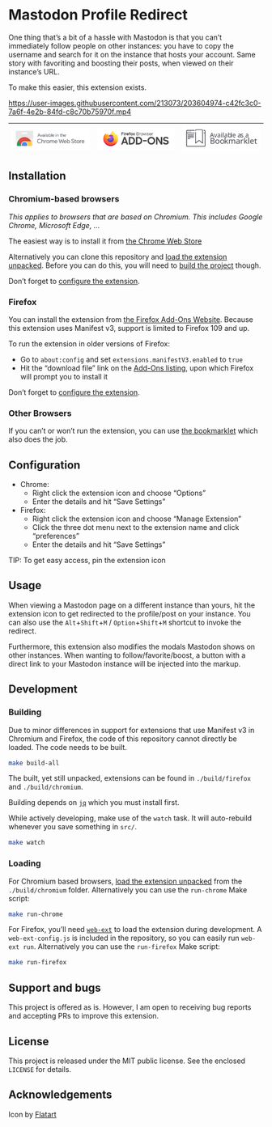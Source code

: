 # Mastodon Profile Redirect

One thing that’s a bit of a hassle with Mastodon is that you can’t immediately follow people on other instances: you have to copy the username and search for it on the instance that hosts your account. Same story with favoriting and boosting their posts, when viewed on their instance’s URL.

To make this easier, this extension exists.

https://user-images.githubusercontent.com/213073/203604974-c42fc3c0-7a6f-4e2b-84fd-c8c70b75970f.mp4

| [![Available on the Chrome Web Store](./assets/chrome-webstore.svg)](https://chrome.google.com/webstore/detail/mastodon-view-profile-on-my-mastodon-instance/limifnkopacddgpihodacjeckfkpbfoe) | [![Available on the Firefox Add-ons Website](./assets/firefox-addons.svg)](https://addons.mozilla.org/en-US/firefox/addon/mastodon-profile-redirect/) | [![Available as a Bookmarklet](./assets/bookmarklet.svg)](#other-browsers) |
|-|-|-|

## Installation

### Chromium-based browsers

_This applies to browsers that are based on Chromium. This includes Google Chrome, Microsoft Edge, …_

The easiest way is to install it from [the Chrome Web Store](https://chrome.google.com/webstore/detail/mastodon-view-profile-on-my-mastodon-instance/limifnkopacddgpihodacjeckfkpbfoe)

Alternatively you can clone this repository and [load the extension unpacked](https://developer.chrome.com/docs/extensions/mv3/getstarted/development-basics/#load-unpacked). Before you can do this, you will need to [build the project](#development) though.

Don’t forget to [configure the extension](#configuration).

### Firefox

You can install the extension from [the Firefox Add-Ons Website](https://addons.mozilla.org/en-US/firefox/addon/mastodon-profile-redirect/). Because this extension uses Manifest v3, support is limited to Firefox 109 and up.

To run the extension in older versions of Firefox:

- Go to `about:config` and set `extensions.manifestV3.enabled` to `true`
- Hit the “download file” link on the [Add-Ons listing](https://addons.mozilla.org/en-US/firefox/addon/mastodon-profile-redirect/), upon which Firefox will prompt you to install it

Don’t forget to [configure the extension](#configuration).

### Other Browsers

If you can’t or won’t run the extension, you can use [the bookmarklet](./bookmarklet/) which also does the job.

## Configuration

- Chrome:
    - Right click the extension icon and choose “Options”
    - Enter the details and hit “Save Settings”
- Firefox:
    - Right click the extension icon and choose “Manage Extension”
    - Click the three dot menu next to the extension name and click “preferences”
    - Enter the details and hit “Save Settings”

TIP: To get easy access, pin the extension icon

## Usage

When viewing a Mastodon page on a different instance than yours, hit the extension icon to get redirected to the profile/post on your instance. You can also use the `Alt`+`Shift`+`M` / `Option`+`Shift`+`M` shortcut to invoke the redirect.

Furthermore, this extension also modifies the modals Mastodon shows on other instances. When wanting to follow/favorite/boost, a button with a direct link to your Mastodon instance will be injected into the markup.

## Development

### Building

Due to minor differences in support for extensions that use Manifest v3 in Chromium and Firefox, the code of this repository cannot directly be loaded. The code needs to be built.

```bash
make build-all
```

The built, yet still unpacked, extensions can be found in `./build/firefox` and `./build/chromium`.

Building depends on [`jq`](https://stedolan.github.io/jq/) which you must install first.

While actively developing, make use of the `watch` task. It will auto-rebuild whenever you save something in `src/`.

```bash
make watch
```

### Loading

For Chromium based browsers, [load the extension unpacked](https://developer.chrome.com/docs/extensions/mv3/getstarted/development-basics/#load-unpacked) from the `./build/chromium` folder. Alternatively you can use the `run-chrome` Make script:

```bash
make run-chrome
```

For Firefox, you’ll need [`web-ext`](https://extensionworkshop.com/documentation/develop/getting-started-with-web-ext/) to load the extension during development. A `web-ext-config.js` is included in the repository, so you can easily run `web-ext run`. Alternatively you can use the `run-firefox` Make script:

```bash
make run-firefox
```

## Support and bugs

This project is offered as is. However, I am open to receiving bug reports and accepting PRs to improve this extension.

## License

This project is released under the MIT public license. See the enclosed `LICENSE` for details.

## Acknowledgements

Icon by [Flatart](https://www.iconfinder.com/icons/4373112/logo_logos_mastodon_icon)